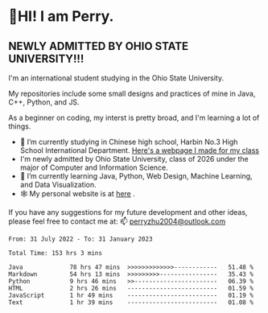# 🌄HI! I am Perry. <br> #
## NEWLY ADMITTED BY OHIO STATE UNIVERSITY!!! ##  
I'm an international student studying in the Ohio State University. <br>

My repositories include some small designs and practices of mine in Java, C++, Python, and JS. <br>

As a beginner on coding, my interst is pretty broad, and I'm learning a lot of things. <br>
- 🔭 I’m currently studying in Chinese high school, Harbin No.3 High School International Department. [Here's a webpage I made for my class](https://perry2004.github.io/weirdos/)
- I'm newly admitted by Ohio State University, class of 2026 under the major of Computer and Information Science. 
- 🌱 I’m currently learning Java, Python, Web Design, Machine Learning, and Data Visualization. 
- 🕸️ My personal website is at <a href="https://zhu-yp.cn">here</a> .  

If you have any suggestions for my future development and other ideas, please feel free to contact me at: 📫 [perryzhu2004@outlook.com](mailto:perryzhu2004@outlook.com)

<!--START_SECTION:waka-->

```text
From: 31 July 2022 - To: 31 January 2023

Total Time: 153 hrs 3 mins

Java             78 hrs 47 mins  >>>>>>>>>>>>>------------   51.48 %
Markdown         54 hrs 13 mins  >>>>>>>>>----------------   35.43 %
Python           9 hrs 46 mins   >>-----------------------   06.39 %
HTML             2 hrs 26 mins   -------------------------   01.59 %
JavaScript       1 hr 49 mins    -------------------------   01.19 %
Text             1 hr 39 mins    -------------------------   01.08 %
```

<!--END_SECTION:waka-->